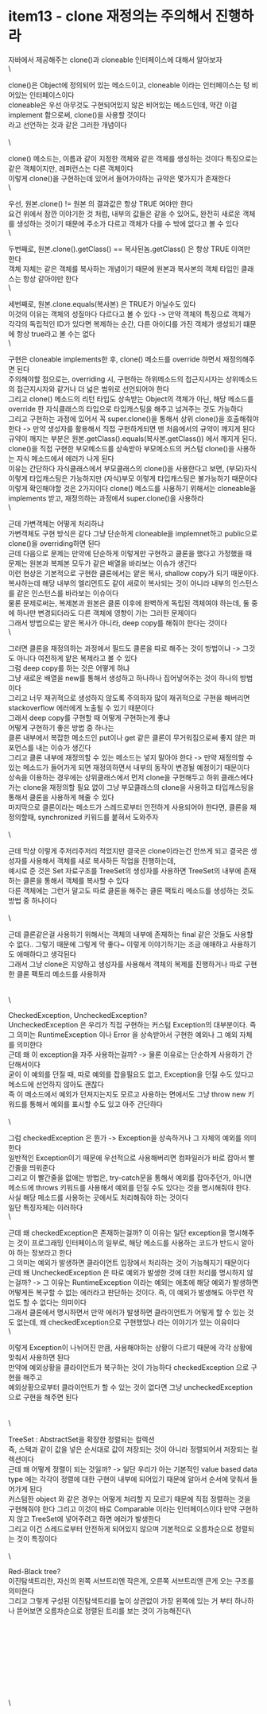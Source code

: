 # item13 - clone 재정의는 주의해서 진행하라

자바에서 제공해주는 clone()과 cloneable 인터페이스에 대해서 알아보자\
\


clone()은 Object에 정의되어 있는 메소드이고, cloneable 이라는 인터페이스는 텅 비어있는 인터페이스이다\
cloneable은 우선 아무것도 구현되어있지 않은 비어있는 메소드인데, 약간 이걸 implement 함으로써, clone()을 사용할 것이다\
라고 선언하는 것과 같은 그러한 개념이다\
\
\


clone() 메소드는, 이름과 같이 지정한 객체와 같은 객체를 생성하는 것이다 특징으로는 같은 객체이지만, 레퍼런스는 다른 객체이다\
이렇게 clone()을 구현하는데 있어서 들어가야하는 규약은 몇가지가 존재한다\
\


우선, 원본.clone() != 원본 의 결과값은 항상 TRUE 여야만 한다\
요건 위에서 잠깐 이야기한 것 처럼, 내부의 값들은 같을 수 있어도, 완전히 새로운 객체를 생성하는 것이기 때문에 주소가 다르고 객체가 다를 수 밖에 없다고 볼 수 있다\
\


두번째로, 원본.clone().getClass() == 복사된놈.getClass() 은 항상 TRUE 이여만 한다\
객체 자체는 같은 객체를 복사하는 개념이기 때문에 원본과 복사본의 객체 타입인 클래스는 항상 같아야만 한다\
\


세번째로, 원본.clone.equals(복사본) 은 TRUE가 아닐수도 있다\
이것의 이유는 객체의 성질마다 다르다고 볼 수 있다 -> 만약 객체의 특징으로 객체가 각각의 독립적인 ID가 있다면 복제하는 순간, 다른 아이디를 가진 객체가 생성되기 떄문에 항상 true라고 볼 수는 없다\
\


구현은 cloneable implements한 후, clone() 메소드를 override 하면서 재정의해주면 된다\
주의해야할 점으로는, overriding 시, 구현하는 하위메소드의 접근지시자는 상위메소드의 접근지시자와 같거나 더 넓은 범위로 선언되어야 한다\
그리고 clone() 메소드의 리턴 타입도 상속받는 Object의 객체가 아닌, 해당 메소드를 override 한 자식클래스의 타입으로 타입캐스팅을 해주고 넘겨주는 것도 가능하다\
그리고 구현하는 과정에 있어서 꼭 super.clone()을 통해서 상위 clone()을 호출해줘야 한다 -> 만약 생성자를 활용해서 직접 구현하게되면 맨 처음에서의 규약이 깨지게 된다\
규약이 깨지는 부분은 원본.getClass().equals(복사본.getClass()) 에서 깨지게 된다. clone()을 직접 구현한 부모메소드를 상속받아 부모메소드의 커스텀 clone()을 사용하는 자식 메소드에서 에러가 나게 된다\
이유는 간단하다 자식클래스에서 부모클래스의 clone()을 사용한다고 보면, (부모)자식 이렇게 타입캐스팅은 가능하지만 (자식)부모 이렇게 타입캐스팅은 불가능하기 때문이다\
이렇게 확인해야할 것은 2가지이다 clone() 메소드를 사용하기 위해서는 cloneable을 implements 받고, 재정의하는 과정에서 super.clone()을 사용하라\
\


근데 가변객체는 어떻게 처리하냐\
가변객체도 구현 방식은 같다 그냥 단순하게 cloneable을 implemnet하고 public으로 clone()을 overriding하면 된다\
근데 다음으로 문제는 만약에 단순하게 이렇게만 구현하고 클론을 했다고 가정했을 때 문제는 원본과 복제본 모두가 같은 배열을 바라보는 이슈가 생긴다\
이런 현상은 기본적으로 구현한 클론에서는 얕은 복사, shallow copy가 되기 때문이다. 복사하는데 해당 내부의 엘리먼트도 같이 새로이 복사되는 것이 아니라 내부의 인스턴스를 같은 인스턴스를 바라보는 이슈이다\
물론 문제로써는, 복제본과 원본은 클론 이후에 완벽하게 독립된 객체여야 하는데, 둘 중에 하나만 변경되더라도 다른 객체에 영향이 가는 그러한 문제이다\
그래서 방법으로는 얕은 복사가 아니라, deep copy를 해줘야 한다는 것이다\
\


그러면 클론을 재정의하는 과정에서 필드도 클론을 따로 해주는 것이 방법이냐 -> 그것도 아니다 여전하게 얕은 복제라고 볼 수 있다\
그럼 deep copy를 하는 것은 어떻게 하냐\
그냥 새로운 배열을 new를 통해서 생성하고 하나하나 집어넣어주는 것이 하나의 방법이다\
그리고 너무 재귀적으로 생성하지 않도록 주의하자 많이 재귀적으로 구현을 해버리면 stackoverflow 에러에게 노출될 수 있기 때문이다\
그래서 deep copy를 구현할 때 어떻게 구현하는게 좋냐\
어떻게 구현하기 좋은 방법 중 하나는\
클론 내부에서 복잡한 메소드인 put이나 get 같은 클론이 무거워짐으로써 좋지 않은 퍼포먼스를 내는 이슈가 생긴다\
그리고 클론 내부에 재정의할 수 있는 메소드는 넣지 말아야 한다 -> 만약 재정의할 수 있는 메소드가 들어가게 되면 재정의하면서 내부의 동작이 변경될 예정이기 때문이다\
상속을 이용하는 경우에는 상위클래스에서 먼저 clone을 구현해두고 하위 클래스에다가는 clone을 재정의할 필요 없이 그냥 부모클래스의 clone을 사용하고 타입캐스팅을 통해서 클론을 사용하게 해줄 수 있다\
마지막으로 클론이라는 메소드가 스레드로부터 안전하게 사용되어야 한다면, 클론을 재정의할때, synchronized 키워드를 붙혀서 도와주자\
\
\


근데 막상 이렇게 주저리주저리 적었지만 결국은 clone이라는건 안쓰게 되고 결국은 생성자를 사용해서 객체를 새로 복사하든 작업을 진행하는데,\
예시로 준 것은 Set 자료구조를 TreeSet의 생성자를 사용하면 TreeSet의 내부에 존재하는 클론을 통해서 객체를 복사할 수 있다\
다른 객체에는 그런거 말고도 따로 클론을 해주는 클론 팩토리 메소드를 생성하는 것도 방법 중 하나이다\
\
\


근데 클론같은걸 사용하기 위해서는 객체의 내부에 존재하는 final 같은 것들도 사용할 수 없다.. 그렇기 때문에 그렇게 막 좋다\~ 이렇게 이야기하기는 조금 애매하고 사용하기도 애매하다고 생각된다\
그래서 그냥 clone은 지양하고 생성자를 사용해서 객체의 복제를 진행하거나 따로 구현한 클론 팩토리 메소드를 사용하자\
\
\
\


CheckedException, UncheckedException?\
UncheckedException 은 우리가 직접 구현하는 커스텀 Exception의 대부분이다. 즉 그 의미는 RuntimeException 이나 Error 을 상속받아서 구현한 예외나 그 예외 자체를 의미한다\
근데 왜 이 exception을 자주 사용하는걸까? -> 물론 이유로는 단순하게 사용하기 간단해서이다\
굳이 이 예외를 던질 때, 따로 예외를 잡을필요도 없고, Exception을 던질 수도 있다고 메소드에 선언하지 않아도 괜찮다\
즉 이 메소드에서 예외가 던져지는지도 모르고 사용하는 면에서도 그냥 throw new 키워드를 통해서 예외를 표시할 수도 있고 아주 간단하다\
\
\


그럼 checkedException 은 뭔가 -> Exception을 상속하거나 그 자체의 예외를 의미한다\
일반적인 Exception이기 때문에 우선적으로 사용해버리면 컴파일러가 바로 잡아서 빨간줄을 띄워준다\
그리고 이 빨간줄을 없애는 방법은, try-catch문을 통해서 예외를 잡아주던가, 아니면 메소드에 throws 키워드를 사용해서 예외를 던질 수도 있다는 것을 명시해줘야 한다. 사실 해당 메소드를 사용하는 곳에서도 처리해줘야 하는 것이다\
일단 특징자체는 이러하다\
\


근데 왜 checkedException은 존재하는걸까? 이 이유는 일단 exception을 명시해주는 것이 프로그래밍 인터페이스의 일부로, 해당 메소드를 사용하는 코드가 반드시 알아야 하는 정보라고 한다\
그 의미는 예외가 발생하면 클라이언트 입장에서 처리하는 것이 가능해지기 때문이다\
근데 왜 UncheckedException 은 따로 예외가 발생한 것에 대한 처리를 명시하지 않는걸까? -> 그 이유는 RuntimeException 이라는 예외는 애초에 해당 예외가 발생하면 어떻게든 복구할 수 없는 에러라고 판단하는 것이다. 즉, 이 예외가 발생해도 아무런 작업도 할 수 없다는 의미이다\
그래서 클론에서 명시하면서 만약 에러가 발생하면 클라이언트가 어떻게 할 수 있는 것도 없는데, 왜 checkedException으로 구현했었나 라는 이야기가 있는 이유이다\
\


이렇게 Exception이 나뉘어진 만큼, 사용해야하는 상황이 다르기 때문에 각각 상황에 맞춰서 사용하면 된다\
만약에 예외상황을 클라이언트가 복구하는 것이 가능하다 checkedException 으로 구현을 해주고\
예외상황으로부터 클라이언트가 할 수 있는 것이 없다면 그냥 uncheckedException 으로 구현을 해주면 된다\
\
\
\


TreeSet : AbstractSet을 확장한 정렬되는 컬렉션\
즉, 스택과 같이 값을 넣은 순서대로 값이 저장되는 것이 아니라 정렬되어서 저장되는 컬렉션이다\
근데 왜 어떻게 정렬이 되는 것일까? -> 일단 우리가 아는 기본적인 value based data type 에는 각각이 정렬에 대한 구현이 내부에 되어있기 때문에 알아서 순서에 맞춰서 들어가게 된다\
커스텀한 object 와 같은 경우는 어떻게 처리할 지 모르기 때문에 직접 정렬하는 것을 구현해줘야 한다 그리고 이것이 바로 Comparable 이라는 인터페이스이다 만약 구현하지 않고 TreeSet에 넣어주려고 하면 에러가 발생한다\
그리고 이건 스레드로부터 안전하게 되어있지 않으며 기본적으로 오름차순으로 정렬되는 것이 특징이다\
\
\


Red-Black tree?\
이진탐색트리란, 자신의 왼쪽 서브트리엔 작은게, 오른쪽 서브트리엔 큰게 오는 구조를 의미한다\
그리고 그렇게 구성된 이진탐색트리를 높이 상관없이 가장 왼쪽에 있는 거 부터 하나하나 뜯어보면 오름차순으로 정렬된 트리를 보는 것이 가능해진다\


\
\
\
\
\
\
\
\
\
\

